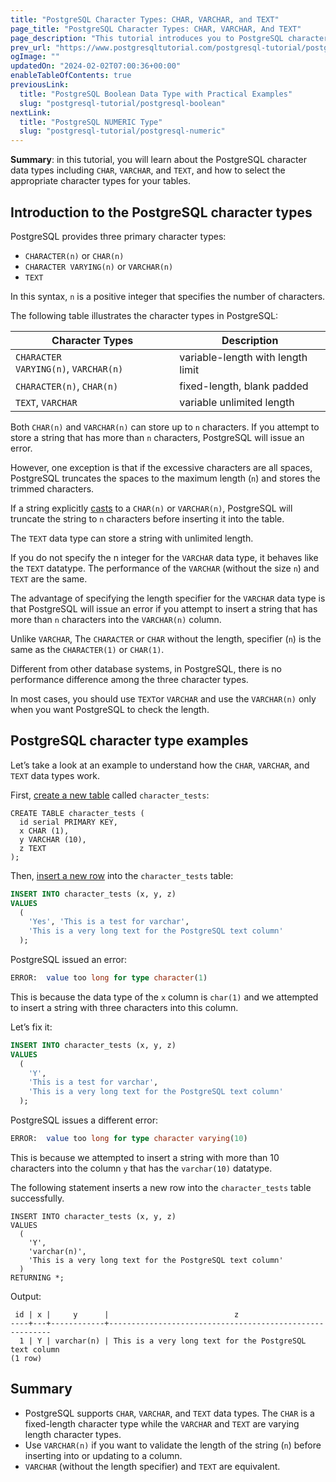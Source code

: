 ```yaml
---
title: "PostgreSQL Character Types: CHAR, VARCHAR, and TEXT"
page_title: "PostgreSQL Character Types: CHAR, VARCHAR, And TEXT"
page_description: "This tutorial introduces you to PostgreSQL character data types including char, varchar, and text, and give you tips to choose the suitable one for tables."
prev_url: "https://www.postgresqltutorial.com/postgresql-tutorial/postgresql-char-varchar-text/"
ogImage: ""
updatedOn: "2024-02-02T07:00:36+00:00"
enableTableOfContents: true
previousLink: 
  title: "PostgreSQL Boolean Data Type with Practical Examples"
  slug: "postgresql-tutorial/postgresql-boolean"
nextLink: 
  title: "PostgreSQL NUMERIC Type"
  slug: "postgresql-tutorial/postgresql-numeric"
---
```





**Summary**: in this tutorial, you will learn about the PostgreSQL character data types including `CHAR`, `VARCHAR`, and `TEXT`, and how to select the appropriate character types for your tables.


## Introduction to the PostgreSQL character types

PostgreSQL provides three primary character types:

* `CHARACTER(n)` or `CHAR(n)`
* `CHARACTER VARYING(n)` or `VARCHAR(n)`
* `TEXT`

In this syntax, `n` is a positive integer that specifies the number of characters.

The following table illustrates the character types in PostgreSQL:



| **Character Types** | **Description** |
| --- | --- |
| `CHARACTER VARYING(n)`, `VARCHAR(n)` | variable\-length with length limit |
| `CHARACTER(n)`, `CHAR(n)` | fixed\-length, blank padded |
| `TEXT`, `VARCHAR` | variable unlimited length |

Both `CHAR(n)` and `VARCHAR(n)` can store up to `n` characters. If you attempt to store a string that has more than `n` characters, PostgreSQL will issue an error.

However, one exception is that if the excessive characters are all spaces, PostgreSQL truncates the spaces to the maximum length (`n`) and stores the trimmed characters.

If a string explicitly [casts](postgresql-cast) to a `CHAR(n)` or `VARCHAR(n)`, PostgreSQL will truncate the string to `n` characters before inserting it into the table.

The `TEXT` data type can store a string with unlimited length.

If you do not specify the n integer for the `VARCHAR` data type, it behaves like the `TEXT` datatype. The performance of the `VARCHAR` (without the size `n`) and `TEXT` are the same.

The advantage of specifying the length specifier for the `VARCHAR` data type is that PostgreSQL will issue an error if you attempt to insert a string that has more than `n` characters into the `VARCHAR(n)` column.

Unlike `VARCHAR`, The `CHARACTER` or `CHAR` without the length, specifier (`n`) is the same as the `CHARACTER(1)` or `CHAR(1)`.

Different from other database systems, in PostgreSQL, there is no performance difference among the three character types.

In most cases, you should use `TEXT`or `VARCHAR` and use the `VARCHAR(n)` only when you want PostgreSQL to check the length.


## PostgreSQL character type examples

Let’s take a look at an example to understand how the `CHAR`, `VARCHAR`, and `TEXT` data types work.

First, [create a new table](postgresql-create-table) called `character_tests`:


```shellsql
CREATE TABLE character_tests (
  id serial PRIMARY KEY, 
  x CHAR (1), 
  y VARCHAR (10), 
  z TEXT
);
```
Then, [insert a new row](postgresql-insert) into the `character_tests` table:


```sql
INSERT INTO character_tests (x, y, z) 
VALUES 
  (
    'Yes', 'This is a test for varchar', 
    'This is a very long text for the PostgreSQL text column'
  );
```
PostgreSQL issued an error:


```sql
ERROR:  value too long for type character(1)
```
This is because the data type of the `x` column is `char(1)` and we attempted to insert a string with three characters into this column.

Let’s fix it:


```sql
INSERT INTO character_tests (x, y, z) 
VALUES 
  (
    'Y', 
    'This is a test for varchar', 
    'This is a very long text for the PostgreSQL text column'
  );
```
PostgreSQL issues a different error:


```sql
ERROR:  value too long for type character varying(10)
```
This is because we attempted to insert a string with more than 10 characters into the column `y` that has the `varchar(10)` datatype.

The following statement inserts a new row into the `character_tests` table successfully.


```shell
INSERT INTO character_tests (x, y, z) 
VALUES 
  (
    'Y', 
    'varchar(n)', 
    'This is a very long text for the PostgreSQL text column'
  )
RETURNING *;
```
Output:


```
 id | x |     y      |                            z
----+---+------------+---------------------------------------------------------
  1 | Y | varchar(n) | This is a very long text for the PostgreSQL text column
(1 row)
```

## Summary

* PostgreSQL supports `CHAR`, `VARCHAR`, and `TEXT` data types. The `CHAR` is a fixed\-length character type while the `VARCHAR` and `TEXT` are varying length character types.
* Use `VARCHAR(n)` if you want to validate the length of the string (`n`) before inserting into or updating to a column.
* `VARCHAR` (without the length specifier) and `TEXT` are equivalent.

